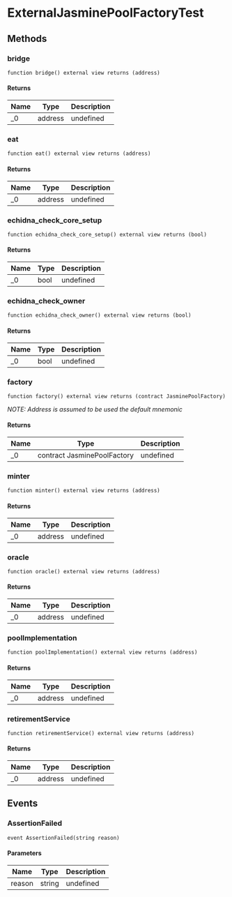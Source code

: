 # ExternalJasminePoolFactoryTest









## Methods

### bridge

```solidity
function bridge() external view returns (address)
```






#### Returns

| Name | Type | Description |
|---|---|---|
| _0 | address | undefined |

### eat

```solidity
function eat() external view returns (address)
```






#### Returns

| Name | Type | Description |
|---|---|---|
| _0 | address | undefined |

### echidna_check_core_setup

```solidity
function echidna_check_core_setup() external view returns (bool)
```






#### Returns

| Name | Type | Description |
|---|---|---|
| _0 | bool | undefined |

### echidna_check_owner

```solidity
function echidna_check_owner() external view returns (bool)
```






#### Returns

| Name | Type | Description |
|---|---|---|
| _0 | bool | undefined |

### factory

```solidity
function factory() external view returns (contract JasminePoolFactory)
```



*NOTE: Address is assumed to be used the default mnemonic*


#### Returns

| Name | Type | Description |
|---|---|---|
| _0 | contract JasminePoolFactory | undefined |

### minter

```solidity
function minter() external view returns (address)
```






#### Returns

| Name | Type | Description |
|---|---|---|
| _0 | address | undefined |

### oracle

```solidity
function oracle() external view returns (address)
```






#### Returns

| Name | Type | Description |
|---|---|---|
| _0 | address | undefined |

### poolImplementation

```solidity
function poolImplementation() external view returns (address)
```






#### Returns

| Name | Type | Description |
|---|---|---|
| _0 | address | undefined |

### retirementService

```solidity
function retirementService() external view returns (address)
```






#### Returns

| Name | Type | Description |
|---|---|---|
| _0 | address | undefined |



## Events

### AssertionFailed

```solidity
event AssertionFailed(string reason)
```





#### Parameters

| Name | Type | Description |
|---|---|---|
| reason  | string | undefined |



